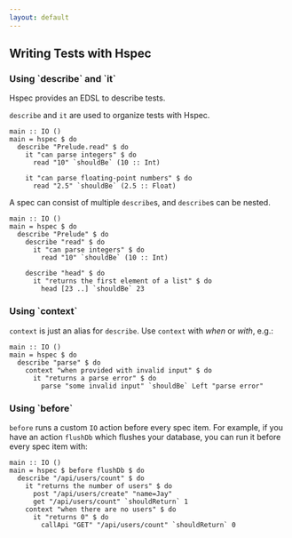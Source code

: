```yaml
---
layout: default
---
```


## Writing Tests with Hspec

### Using \`describe\` and \`it\`

Hspec provides an EDSL to describe tests.

`describe` and `it` are used to organize tests with Hspec.

```hspec
main :: IO ()
main = hspec $ do
  describe "Prelude.read" $ do
    it "can parse integers" $ do
      read "10" `shouldBe` (10 :: Int)

    it "can parse floating-point numbers" $ do
      read "2.5" `shouldBe` (2.5 :: Float)
```

A spec can consist of multiple `describe`s, and `describe`s can be nested.

```hspec
main :: IO ()
main = hspec $ do
  describe "Prelude" $ do
    describe "read" $ do
      it "can parse integers" $ do
        read "10" `shouldBe` (10 :: Int)

    describe "head" $ do
      it "returns the first element of a list" $ do
        head [23 ..] `shouldBe` 23
```

### Using \`context\`

`context` is just an alias for `describe`.  Use `context` with *when* or
*with*, e.g.:


```hspec
main :: IO ()
main = hspec $ do
  describe "parse" $ do
    context "when provided with invalid input" $ do
      it "returns a parse error" $ do
        parse "some invalid input" `shouldBe` Left "parse error"
```

### Using \`before\`

`before` runs a custom `IO` action before every spec item. For example, if you
have an action `flushDb` which flushes your database, you can run it before
every spec item with:

```hspec
main :: IO ()
main = hspec $ before flushDb $ do
  describe "/api/users/count" $ do
    it "returns the number of users" $ do
      post "/api/users/create" "name=Jay"
      get "/api/users/count" `shouldReturn` 1
    context "when there are no users" $ do
      it "returns 0" $ do
        callApi "GET" "/api/users/count" `shouldReturn` 0
```
